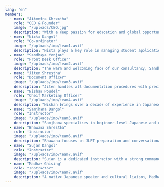 ```yaml
---
lang: "en"
members:
  - name: "Jitendra Shrestha"
    role: "CEO & Founder"
    image: "/uploads/CEO.jpg"
    description: "With a deep passion for education and global opportunities, Jitendra founded our consultancy to guide students towards a successful future in Japan. With over 15 years of experience in the international education sector, he has built a trusted bridge between aspiring students and top Japanese institutions. His leadership and vision continue to shape our mission of quality service, transparency, and personalized guidance for every student."
  - name: "Nista Dangol"
    role: "Co-ordinator"
    image: "/uploads/imp/team1.avif"
    description: "Nista plays a key role in managing student applications and university communications. Her strong organizational skills and deep understanding of Japanese admission processes make her the backbone of our student transition system. She ensures timely submission of all documents and supports students throughout their journey with personalized attention."
  - name: "Sandhaya Yonjan"
    role: "Front Desk Officer"
    image: "/uploads/imp/team2.avif"
    description: "The warm and welcoming face of our consultancy, Sandhaya ensures every student and visitor feels valued from the moment they walk in. She manages appointments, responds to inquiries, and maintains a calm and professional environment at the front desk, making her an essential part of our student experience."
  - name: "Jiten Shrestha"
    role: "Document Officer"
    image: "/uploads/imp/team3.avif"
    description: "Jiten handles all documentation procedures with precision and care. From preparing university applications to ensuring all visa-related documents are correctly compiled, he ensures every student's paperwork is accurate and complete. His attention to detail reduces errors and speeds up the admission process."
  - name: "Nishan Poudel"
    role: "Cheif Marketing Officer"
    image: "/uploads/imp/team4.avif"
    description: "Nishan brings over a decade of experience in Japanese language education. His engaging teaching style and practical approach have helped hundreds of students pass language proficiency tests and adapt smoothly to life in Japan. He also guides students in understanding Japanese culture and academic expectations."
  - name: "Samjhana Dangol"
    role: "Instructor"
    image: "/uploads/imp/team5.avif"
    description: "Samjhana specializes in beginner-level Japanese and offers step-by-step support to students starting their language journey. Her patience and interactive lessons create a strong foundation for future success."
  - name: "Bhawana Shrestha"
    role: "Instructor"
    image: "/uploads/imp/team6.avif"
    description: "Bhawana focuses on JLPT preparation and conversational fluency. Her modern teaching methods, including roleplays and situational learning, equip students with practical communication skills needed in Japan."
  - name: "Sujan Dangol"
    role: "Instructor"
    image: "/uploads/imp/team7.avif"
    description: "Sujan is a dedicated instructor with a strong command of the Japanese language and cultural understanding. He guides students in mastering both spoken and written Japanese, while also preparing them to navigate Japan’s social and academic environments with confidence."
  - name: "Madhav Ghising"
    role: "Instructor"
    image: "/uploads/imp/team7.avif"
    description: "A native Japanese speaker and cultural liaison, Madhav offers insights into daily life, etiquette, and communication practices in Japan. He helps students gain cultural confidence in addition to language fluency."
---
```

